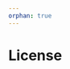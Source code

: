 ```yaml
---
orphan: true
---
```


# License

```{include} ../LICENSE

```
                                                                                     